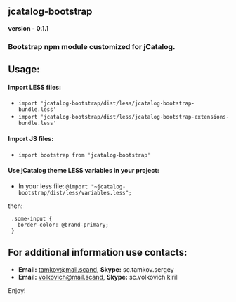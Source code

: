## jcatalog-bootstrap
**version - 0.1.1**

### Bootstrap npm module customized for jCatalog.

## Usage:

#### Import LESS files:
- `import 'jcatalog-bootstrap/dist/less/jcatalog-bootstrap-bundle.less'`
- `import 'jcatalog-bootstrap/dist/less/jcatalog-bootstrap-extensions-bundle.less'`

#### Import JS files:
- `import bootstrap from 'jcatalog-bootstrap'`

#### Use jCatalog theme LESS variables in your project:
- In your less file: `@import "~jcatalog-bootstrap/dist/less/variables.less";`

then:

```
 .some-input {
   border-color: @brand-primary;
 }
```

## For additional information use contacts:
- **Email:** tamkov@mail.scand, **Skype:** sc.tamkov.sergey
- **Email:** volkovich@mail.scand, **Skype:** sc.volkovich.kirill

Enjoy!
